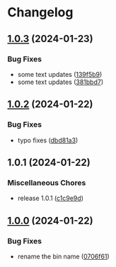 # Changelog

## [1.0.3](https://github.com/ProxityStudios/freshland/compare/v1.0.2...v1.0.3) (2024-01-23)


### Bug Fixes

* some text updates ([139f5b9](https://github.com/ProxityStudios/freshland/commit/139f5b95f0171e445700d42ea3a6672a8d3fbfea))
* some text updates ([381bbd7](https://github.com/ProxityStudios/freshland/commit/381bbd74c4d693a83365ebbcf94ae63f7a04cfa1))

## [1.0.2](https://github.com/ProxityStudios/freshland/compare/v1.0.1...v1.0.2) (2024-01-22)


### Bug Fixes

* typo fixes ([dbd81a3](https://github.com/ProxityStudios/freshland/commit/dbd81a38c9ce493e1616b5ff1deaabacd0f639a2))

## 1.0.1 (2024-01-22)


### Miscellaneous Chores

* release 1.0.1 ([c1c9e9d](https://github.com/ProxityStudios/freshland/commit/c1c9e9deb3a20096874791ed90eaa7144fecd32a))

## [1.0.0](https://github.com/ProxityStudios/freshland/compare/v0.0.4...v1.0.0) (2024-01-22)

### Bug Fixes

* rename the bin name ([0706f61](https://github.com/ProxityStudios/freshland/commit/0706f617f6926145cb50c71e47f91c48c4330500))
